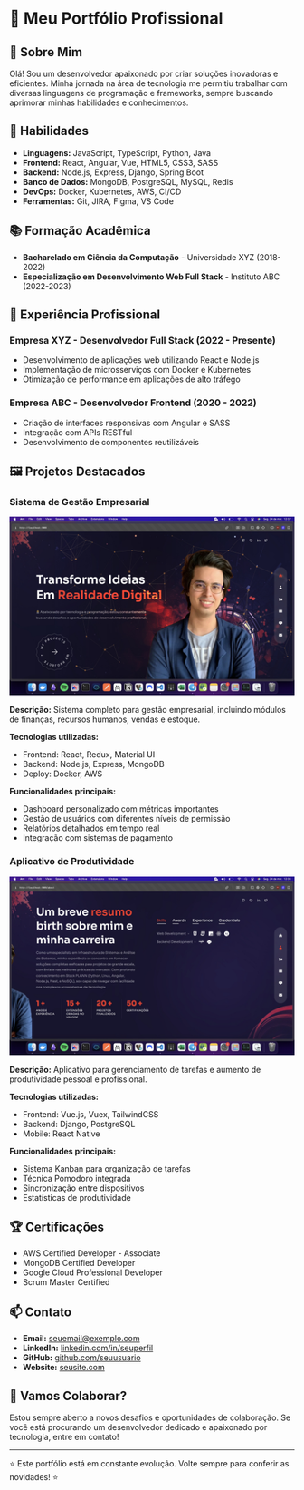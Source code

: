 # 📂 Meu Portfólio Profissional

## 👋 Sobre Mim

Olá! Sou um desenvolvedor apaixonado por criar soluções inovadoras e eficientes. Minha jornada na área de tecnologia me permitiu trabalhar com diversas linguagens de programação e frameworks, sempre buscando aprimorar minhas habilidades e conhecimentos.

## 🚀 Habilidades

- **Linguagens:** JavaScript, TypeScript, Python, Java
- **Frontend:** React, Angular, Vue, HTML5, CSS3, SASS
- **Backend:** Node.js, Express, Django, Spring Boot
- **Banco de Dados:** MongoDB, PostgreSQL, MySQL, Redis
- **DevOps:** Docker, Kubernetes, AWS, CI/CD
- **Ferramentas:** Git, JIRA, Figma, VS Code

## 📚 Formação Acadêmica

- **Bacharelado em Ciência da Computação** - Universidade XYZ (2018-2022)
- **Especialização em Desenvolvimento Web Full Stack** - Instituto ABC (2022-2023)

## 💼 Experiência Profissional

### Empresa XYZ - Desenvolvedor Full Stack (2022 - Presente)
- Desenvolvimento de aplicações web utilizando React e Node.js
- Implementação de microsserviços com Docker e Kubernetes
- Otimização de performance em aplicações de alto tráfego

### Empresa ABC - Desenvolvedor Frontend (2020 - 2022)
- Criação de interfaces responsivas com Angular e SASS
- Integração com APIs RESTful
- Desenvolvimento de componentes reutilizáveis

## 🖼️ Projetos Destacados

### Sistema de Gestão Empresarial

![Imagem do Projeto](https://github.com/estevam5s/antigo-portfolio-em-desenvolvimento/blob/main/public/IMG_0784.jpeg)

**Descrição:** Sistema completo para gestão empresarial, incluindo módulos de finanças, recursos humanos, vendas e estoque.

**Tecnologias utilizadas:**
- Frontend: React, Redux, Material UI
- Backend: Node.js, Express, MongoDB
- Deploy: Docker, AWS

**Funcionalidades principais:**
- Dashboard personalizado com métricas importantes
- Gestão de usuários com diferentes níveis de permissão
- Relatórios detalhados em tempo real
- Integração com sistemas de pagamento

### Aplicativo de Produtividade

![Imagem do Projeto](https://github.com/estevam5s/antigo-portfolio-em-desenvolvimento/blob/main/public/IMG_0785.jpeg)

**Descrição:** Aplicativo para gerenciamento de tarefas e aumento de produtividade pessoal e profissional.

**Tecnologias utilizadas:**
- Frontend: Vue.js, Vuex, TailwindCSS
- Backend: Django, PostgreSQL
- Mobile: React Native

**Funcionalidades principais:**
- Sistema Kanban para organização de tarefas
- Técnica Pomodoro integrada
- Sincronização entre dispositivos
- Estatísticas de produtividade

## 🏆 Certificações

- AWS Certified Developer - Associate
- MongoDB Certified Developer
- Google Cloud Professional Developer
- Scrum Master Certified

## 📫 Contato

- **Email:** seuemail@exemplo.com
- **LinkedIn:** [linkedin.com/in/seuperfil](https://linkedin.com/in/seuperfil)
- **GitHub:** [github.com/seuusuario](https://github.com/seuusuario)
- **Website:** [seusite.com](https://seusite.com)

## 🤝 Vamos Colaborar?

Estou sempre aberto a novos desafios e oportunidades de colaboração. Se você está procurando um desenvolvedor dedicado e apaixonado por tecnologia, entre em contato!

---

⭐ Este portfólio está em constante evolução. Volte sempre para conferir as novidades! ⭐
